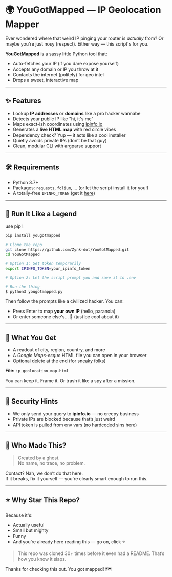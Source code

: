 # 🌍 YouGotMapped — IP Geolocation Mapper

Ever wondered where that weird IP pinging your router is *actually* from? 
Or maybe you're just nosy (respect). Either way — this script's for you.

**YouGotMapped** is a sassy little Python tool that:
- Auto-fetches your IP (if you dare expose yourself)
- Accepts any domain or IP you throw at it
- Contacts the internet (politely) for geo intel
- Drops a sweet, interactive map

---

## ✨ Features

- Lookup **IP addresses** or **domains** like a pro hacker wannabe
- Detects your public IP like "hi, it's me"
- Maps exact-ish coordinates using [ipinfo.io](https://ipinfo.io)
- Generates a **live HTML map** with red circle vibes
- Dependency check? Yup — it acts like a cool installer
- Quietly avoids private IPs (don’t be that guy)
- Clean, modular CLI with argparse support

---

## 🛠️ Requirements

- Python 3.7+
- Packages: `requests`, `folium`, ... (or let the script install it for you!)
- A totally-free `IPINFO_TOKEN` (get it [here](https://ipinfo.io/signup))

---

## 🚀 Run It Like a Legend

use pip !

```bash
pip install yougotmapped
```

```bash
# Clone the repo
git clone https://github.com/Zynk-dot/YouGotMapped.git
cd YouGotMapped

# Option 1: Set token temporarily
export IPINFO_TOKEN=your_ipinfo_token

# Option 2: Let the script prompt you and save it to .env

# Run the thing
$ python3 yougotmapped.py
```

Then follow the prompts like a civilized hacker. You can:
- Press Enter to map **your own IP** (hello, paranoia)
- Or enter someone else's... 👀 (just be cool about it)

---

## 🧪 What You Get

- A readout of city, region, country, and more
- A *Google Maps-esque* HTML file you can open in your browser
- Optional delete at the end (for sneaky folks)

**File:** `ip_geolocation_map.html`

You can keep it. Frame it. Or trash it like a spy after a mission.

---

## 🔐 Security Hints

- We only send your query to **ipinfo.io** — no creepy business
- Private IPs are blocked because that’s just weird
- API token is pulled from env vars (no hardcoded sins here)

---

## 🙋 Who Made This?

> Created by a ghost.   
> No name, no trace, no problem.

Contact? Nah, we don’t do that here.    
If it breaks, fix it yourself — you're clearly smart enough to run this.    

---

## ⭐ Why Star This Repo?

Because it's:
- Actually useful
- Small but mighty
- Funny
- And you’re already here reading this — go on, click ⭐

> This repo was cloned 30+ times before it even had a README. That’s how you know it slaps.

Thanks for checking this out.
You got mapped! 🗺️
